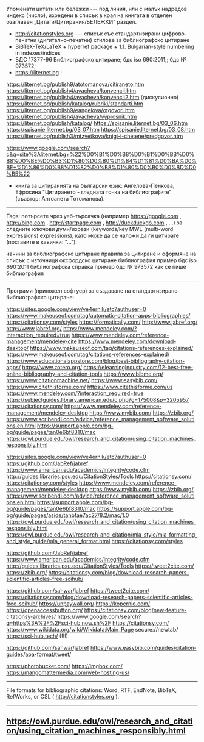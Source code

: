 Упоменати цитати или бележки --- под линия, или с малък надредов индекс (число), изредени в списък в края на книгата в отделен озаглавен „Цитати/Цитирания/БЕЛЕЖКИ“ раздел.

* http://citationstyles.org --- списък със стандартизирани цифрово-печатни (дигитално-печатни) стилове за библиографско цитиране
* BiBTeX-TeX/LaTeX + hyperref package + 1.1. Bulgarian-style numbering in indexes/indices
* БДС 17377-96 Библиографско цитиране;
бдс iso 690:2011;;
бдс № 973572;
* https://liternet.bg :

https://liternet.bg/publish9/atotomanova/citiraneto.htm
https://liternet.bg/publish4/avacheva/konvencii.htm
https://liternet.bg/publish4/avacheva/konvencii2.htm (дискусионно)
https://liternet.bg/publish/katalog/rubriki/standarti.htm
https://liternet.bg/publish9/eangelova/otgovori.htm
https://liternet.bg/publish4/avacheva/vyprosnik.htm
https://liternet.bg/publish/katalog/
https://spisanie.liternet.bg/03_06.htm
https://spisanie.liternet.bg/03_07.htm
https://spisanie.liternet.bg/03_08.htm
https://liternet.bg/publish3/mtzvetkova/knigi-i-chetene/predgovor.htm

https://www.google.com/search?c&q=site%3Aliternet.bg+%22%D0%B1%D0%B8%D0%B1%D0%BB%D0%B8%D0%BE%D0%B3%D1%80%D0%B0%D1%84%D1%81%D0%BA%D0%BE+%D1%86%D0%B8%D1%82%D0%B8%D1%80%D0%B0%D0%BD%D0%B5%22

* книга за цитиранията на български език: Ангелова-Пенкова, Ефросина "Цитирането - гледната точка на библиографите" (съавтор: Антоанета Тотоманова).

---

Tags: потърсете чрез уеб-търсачка (например https://google.com , http://bing.com , http://startpage.com , http://duckduckgo.com , ...) за следните ключови думи/изрази (keywords/key MWE (multi-word expressions) expressions),
като може да се наложи да ги цитирате (поставите в кавички: "..."):

начини за библиографско цитиране
правила за цитиране и оформяне на списък с източници
оксфордско цитиране
библиография пример
бдс iso 690:2011
библиографска справка пример
бдс № 973572
как се пише библиография

---

Програми (приложен софтуер) за създаване на стандартизирано библиографско цитиране:

https://sites.google.com/view/ve4ernik/etc?authuser=0
https://www.makeuseof.com/tag/automatic-citation-apps-bibliographies/
https://citationsy.com/styles
https://formatically.com/
http://www.jabref.org/
http://www.jabref.org/
https://www.mendeley.com/?interaction_required=true
https://www.mendeley.com/reference-management/mendeley-cite
https://www.mendeley.com/download-desktop/
https://www.makeuseof.com/tag/citations-references-explained/
https://www.makeuseof.com/tag/citations-references-explained/
https://www.educationalappstore.com/blog/best-bibliography-citation-apps/
https://www.zotero.org/
https://elearningindustry.com/12-best-free-online-bibliography-and-citation-tools
https://www.bibme.org/
https://www.citationmachine.net/
https://www.easybib.com/
https://www.citethisforme.com/
https://www.citethisforme.com/us
https://www.mendeley.com/?interaction_required=true
https://subjectguides.library.american.edu/c.php?g=175008&p=3205957
https://citationsy.com/
https://www.mendeley.com/reference-management/mendeley-desktop
https://www.mybib.com/
https://zbib.org/
https://www.scribendi.com/advice/reference_management_software_solutions.en.html
https://support.apple.com/bg-bg/guide/pages/tan0e6bf8310/mac
https://owl.purdue.edu/owl/research_and_citation/using_citation_machines_responsibly.html

https://sites.google.com/view/ve4ernik/etc?authuser=0
https://github.com/JabRef/jabref
https://www.american.edu/academics/integrity/code.cfm
http://guides.libraries.psu.edu/CitationStyles/Tools
https://citationsy.com/
https://citationsy.com/styles
https://www.mendeley.com/reference-management/mendeley-desktop
https://www.mybib.com/
https://zbib.org/
https://www.scribendi.com/advice/reference_management_software_solutions.en.html
https://support.apple.com/bg-bg/guide/pages/tan0e6bf8310/mac
https://support.apple.com/bg-bg/guide/pages/aside/tanbfae7ac27/8.2/mac/1.0
https://owl.purdue.edu/owl/research_and_citation/using_citation_machines_responsibly.html
https://owl.purdue.edu/owl/research_and_citation/mla_style/mla_formatting_and_style_guide/mla_general_format.html
https://citationsy.com/styles

https://github.com/JabRef/jabref
https://www.american.edu/academics/integrity/code.cfm
http://guides.libraries.psu.edu/CitationStyles/Tools
https://tweet2cite.com/
https://zbib.org/
https://citationsy.com/blog/download-research-papers-scientific-articles-free-scihub/

https://github.com/sahwar/jabref
https://tweet2cite.com/
https://citationsy.com/blog/download-research-papers-scientific-articles-free-scihub/
https://unpaywall.org/
https://kopernio.com/
https://openaccessbutton.org/
https://citationsy.com/blog/new-feature-citationsy-archives/
https://www.google.com/search?q=https%3A%2F%2Fsci-hub.now.sh%2F
https://citationsy.com/
https://www.wikidata.org/wiki/Wikidata:Main_Page
secure://newtab/
https://sci-hub.tech/ (!!!)

https://github.com/sahwar/jabref
https://www.easybib.com/guides/citation-guides/apa-format/tweet/

https://photobucket.com/
https://imgbox.com/
https://mangomattermedia.com/web-hosting-us/

---

File formats for bibliographic citations:
Word, RTF, EndNote, BibTeX, RefWorks, or CSL ( http://citationstyles.org ).

---
https://owl.purdue.edu/owl/research_and_citation/using_citation_machines_responsibly.html
---

